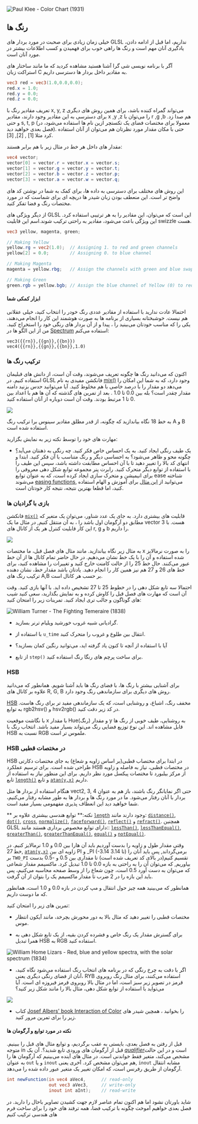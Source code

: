 ![Paul Klee - Color Chart (1931)](klee.jpg)

## رنگ ها

خیلی زمان زیادی برای صحبت در مورد بردار های GLSL نداریم، اما قبل از ادامه دادن، یادگیری آنان مهم است و رنگ ها راهی خوب برای فهمیدن و کسب اطلاعات بیشتر در مورد آنان است.

آگر با برنامه نویسی شی گرا آشنا هستید مشاهده کردید که ما مانند ساختار های استراکت زبان C به مقادیر داخل بردار ها دسترسی داریم.

```glsl
vec3 red = vec3(1.0,0.0,0.0);
red.x = 1.0;
red.y = 0.0;
red.z = 0.0;
```

تعریف مقادیر رنگ با x, y, z می‌تواند گمراه کننده باشد، برای همین روش های دیگری برای دسترسی به این مقادیر وجود دارند، مقادیر x ,y ,z را می‌توان با r ,g ,b هم صدا زد. و حتی s, t, p (معمولا برای مختصات فضای یک تکستچر ازین نام ها استفاده می‌شود، در فصل بعدی خواهید دید). حتی با مکان مقدار مورد نظرتان هم می‌توان از آنان استفاده کرد مثلا [1] , [2], [3].

مقدار های داخل هر خط در مثال زیر با هم برابر هستند:

```glsl
vec4 vector;
vector[0] = vector.r = vector.x = vector.s;
vector[1] = vector.g = vector.y = vector.t;
vector[2] = vector.b = vector.z = vector.p;
vector[3] = vector.a = vector.w = vector.q;
```

این روش های مختلف برای دسترسی به داده ها، برای کمک به شما در نوشتن کد های واضح تر است. این منعطف بودن زبان شیدر ها دریچه ای برای شماست که در مورد مختصات رنگ و فضا تفکر کنید.

از دیگر ویژگی های GLSL این است که می‌توان، این مقادیر را به هر ترتیبی استفاده کرد. این ویژگی باعث می‌شود، مقادیر به راحتی ترکیب شوند.اسم این قابلیت swizzle هست. 

```glsl
vec3 yellow, magenta, green;

// Making Yellow
yellow.rg = vec2(1.0);  // Assigning 1. to red and green channels
yellow[2] = 0.0;        // Assigning 0. to blue channel

// Making Magenta
magenta = yellow.rbg;   // Assign the channels with green and blue swapped

// Making Green
green.rgb = yellow.bgb; // Assign the blue channel of Yellow (0) to red and blue channels
```

####  ابزار کمکی شما
احتمالا عادت ندارید با استفاده از مقادیر عددی رنگ خودر را انتخاب کنید، خیلی عقلانی هم نیست. خوشبختانه بسیاری از برنامه ها به صورت هوشمند این کار را انجام می‌دهند، یکی را که مناسب خودتان می‌بینید را ، پیدا و از آن بردار های  رنگی خود را استخراج کنید. من از این الگو ها در  [Spectrum](http://www.eigenlogik.com/spectrum/mac) استفاده می‌کنم:

```
vec3({{rn}},{{gn}},{{bn}})
vec4({{rn}},{{gn}},{{bn}},1.0)
```

### ترکیب رنگ ها

اکنون که می‌دانید رنگ ها چگونه تعریف می‌شوند، وقت آن است، از دانش های قبلیمان استفاده کنیم. در GLSL فانکشن مفیدی به نام [mix()](../glossary/?search=mix) وجود دارد، که به شما این امکان را می‌دهد دو مقدار را با درصد خاصی با هم مخلوط کنید. آیا می‌توانید حدس بزنید دامنه مقدار چقدر است؟ بله بین 0.0 تا 1.0 . بعد از تمرین های گذشته که آن ها هم با اعداد بین 0 تا 1 مرتبط بودند. وقت آن است دوباره از آنان استفاده کنید.

![](mix-f.jpg)

به خط 18 نگاه بیاندازید که چگونه، از قدر مطلق مقادیر سینوس برا ترکیب رنگ A و B استفاده شده است.

<div class="codeAndCanvas" data="mix.frag"></div>

مهارت های خود را توسط نکته زیر به نمایش بگزارید:

* ِیک طیف رنگی ایجاد کنید. به یک احساس خاص فکر کنید. چه رنگی به ذهنتان می‌آید؟ چگونه محو و ظاهر می‌شود؟ به احساسی دیگر و رنگ متناسب با آن فکر کنید. ابتدا و انتهای کد بالا را تغییر دهید تا با آن احساس مطابقت داشته باشد، سپس این طیف را با استفاده از توابع دیگر متحرک کنید. رابرت پنر مجموعه توابع شکل دهی معروفی را برای انیمیشن و متحرک سازی ایجاد کرده است، که به عنوان توابع ease شناخته می‌شوند [easing functions](http://easings.net/), می‌توانید از  [این مثال](../edit.php#06/easing.frag) برای آموزش و الهام استفاده کنید، اما قطعا بهترین نتیجه، نتیجه کار خودتان است.

### بازی با گرادیان ها

فانکشن [`mix()`](../glossary/?search=mix) قابلیت های بیشتری دارد. به جای یک عدد شناور، می‌توان یک متغیر که مطابق دو آرگومان اول باشد را ، به آن منتقل کنیم, در مثال ما یک vector 3 هست. با این کار قابلیت کنترل هر یک از کانال های r, g و b را داریم.

![](mix-vec.jpg)

به مثال زیر نگاه بیاندازید. مانند مثال های فصل قبل، ما مختصات x را به صورت نرمالایز شده استفاده و آن را با یک خط نشان می‌دهیم. در حال حاضر تمام کانال ها از آن خط عبور می‌کنند. حال خط 25 را از حالت کامنت خارج کنید و تغییرات را مشاهده کنید، برای خط های 26 و 27 هم نیز همین کار را انجام دهید. یادتان باشد مقدار خط، نشان دهنده ترکیب رنگ های A,B بر حسب هر کانال است.

<div class="codeAndCanvas" data="gradient.frag"></div>

احتمالا سه تابع شکل دهی را در خطوط 25 تا 27 تشخیص داده اید. با آنها بازی کنید. وقت آن است که مهارت های فصل قبل را کاوش کرده و به نمایش بگذارید، سعی کنید شیب های گوناگون و جالب تری ایجاد کنید. تمرینات زیر را امتحان کنید:

![William Turner - The Fighting Temeraire (1838)](turner.jpg)

* گرادیانی شبیه غروب خورشید ویلیام ترنر بسازید.

* با استفاده از `u_time` انتقال بین طلوع و غروب را متحرک کنید.

* آیا با استفاده از آنچه تا کنون یاد گرفته اید، می‌توانید رنگین کمان بسازید؟

* از تابع `step()` برای ساخت پرچم های رنگا رنگ استفاده کنید.

### HSB

برای آشنایی بیشتر با رنگ ها، با فضای رنگ ها باید آشنا شویم. همانطور که می‌دانید علاوه بر کانال های R, G, B روش های دیگری برای سازماندهی رنگ وجود دارد.

[HSB](http://en.wikipedia.org/wiki/HSL_and_HSV) مخفف رنگ، اشباع، و روشنایی است، که یک سازماندهی مفید تر برای رنگ هاست. به توابع rgb2hsv() و hsv2rgb() در کد زیر دقت کنید.

با نگاشت موقعیت x با مقدار Hue(رنگ) و مقدار y به روشنایی، طیف خوبی از رنگ ها قابل مشاهده اند. این نوع توزیع فضایی رنگ می‌تواند بسیار مفید باشد. انتخاب رنگ با HSB نسبت به RGB ملموس تر است.

<div class="codeAndCanvas" data="hsb.frag"></div>

### HSB در مختصات قطبی

HSB در ابتدا برای مختصاب قطبی(بر اساس زاویه و شعاع) به جای مختصات دکارتی طراحی شده است. برای ترسیم عملکرد HSB در مختصات قطبی، نیاز به فاصله و زاویه از مرکز بیلبورد تا مختصات پیکسل مورد نظر داریم. برای این منظور نیاز به استفاده از تابع [`length()`](../glossary/?search=length) و تابع [`atan(y,x)`](../glossary/?search=atan) داریم.  

هنگام استفاده از بردار ها مثل vect2, 3, 4 حتی اگر نمایانگر رنگ باشند، باز هم به عنوان بردار با آنان رفتار می‌شود. ما در مورد رنگ ها و بردار ها به طور مشابه رفتار می‌کنیم، شما خواهید دید این انعطاف پذیری مفهمومی بسیار مفید است.

** نکته:** توابع هندسی بیشتری علاوه بر  [`length`](../glossary/?search=length) وجود دارند مانند: [`distance()`](../glossary/?search=distance), [`dot()`](../glossary/?search=dot), [`cross`](../glossary/?search=cross), [`normalize()`](../glossary/?search=normalize), [`faceforward()`](../glossary/?search=faceforward), [`reflect()`](../glossary/?search=reflect) و [`refract()`](../glossary/?search=refract). همچنین GLSL دارای توابع مخصوص برداری هستند مانند:: [`lessThan()`](../glossary/?search=lessThan), [`lessThanEqual()`](../glossary/?search=lessThanEqual), [`greaterThan()`](../glossary/?search=greaterThan), [`greaterThanEqual()`](../glossary/?search=greaterThanEqual), [`equal()`](../glossary/?search=equal) و [`notEqual()`](../glossary/?search=notEqual).

وقتی مقدار طول و زاویه را بدست آوردیم باید آن هارا بین 0.0 و 1.0 نرمالایز کنیم. در خط 27, [`atan(y,x)`](../glossary/?search=atan) زاویه ای بین PI و _PI (-3.14 تا 3.14) برمی‌گرداند, پس باید آنان را بر `TWO_PI` تقسیم کنیم(در بالای کد تعریف شده است) تا مقداری بین 0.5 و -0.5 بدست بیاوریم, که می‌توان آن را به راحتی به بازه 0.0 تا 1.0 تبدیل کرد. ماکسیمم مقدار شعاعی که می‌توان به دست آورد 0.5 است، چون شعاع را از وسط صفحه محاسبه می‌کنیم، پس باید این بازه را در 2 ضرب تا مقدار ماکسیمم یک را بتوان از آن گرفت.

همانطور که می‌بینید همه چیز حول انتقال و مپ کردن در بازه 0.0 و 1.0 است، همانطور که ما دوست داریم.

<div class="codeAndCanvas" data="hsb-colorwheel.frag"></div>

تمرین های زیر را امتحان کنید:

* مختصات قطبی را تغییر دهید که مثال بالا به دور محورش بچرخد، مانند آیکون انتظار موس.

* برای گسترش مقدار یک رنگ خاص و فشرده کردن بقیه، از یک تابع شکل دهی به همرا تبدیل HSB به RGB  استفاده کنید.

![William Home Lizars - Red, blue and yellow spectra, with the solar spectrum (1834)](spectrums.jpg)

* اگر با دقت به چرخ رنگی که در برنامه های انتخاب رنگ استفاده می‌شود نگاه کنید، آنان از فضای رنگی دیگری یعنی، RYB استفاده می‌کنند، برای مثال رنگ روبروی قرمز در تصویر زیر سبز است، اما در مثال بالا روبروی قرمز فیروزه ای است. آیا می‌تواید با استفاده از توابع شکل دهی، مثال بالا را مانند شکل زیر کنید؟  

![](colorwheel.png)

* کتاب [Josef Albers' book Interaction of Color](http://www.goodreads.com/book/show/111113.Interaction_of_Color) را بخوانید ، همچین شیدر های زیر را برای تمرین مرور کنید.

<div class="glslGallery" data="160505191155,160505193939,160505200330,160509131554,160509131509,160509131420,160509131240" data-properties="clickRun:editor,openFrameIcon:false,showAuthor:false"></div>

#### نکته در مورد توابع و آرگومان ها

قبل از رفتن به فصل بعدی، بایستی به عقب برگردیم، و توابع مثال های قبل را ببینیم. متوجه in قبل از آرگومان های ورودی تابع شدید؟. آن یک [*qualifier*](http://www.shaderific.com/glsl-qualifiers/#inputqualifier)است و در این حالت مشخص می‌کند، متغیر فقط خواندنی است. در مثال های آینده می‌بینیم که آرگومان ها را به عنوان `out` و یا `inout` هم می‌توان مشخص کرد. آخری یعنی, `inout`  مشابه انتقال آرگومان از طریق رفرنس است، که امکان تغییر یک متغیر عبور داده شده را می‌دهد.

```glsl
int newFunction(in vec4 aVec4,      // read-only
                out vec3 aVec3,     // write-only
                inout int aInt);    // read-write
```

شاید باورتان نشود اما هم اکنون تمام عناصر لازم جهت کشیدن تصاویر باحال را دارید. در فصل بعدی خواهیم آموخت چگونه با ترکیب فضا، همه ترفند های خود را برای ساخت فرم های هندسی ترکیب کنیم
